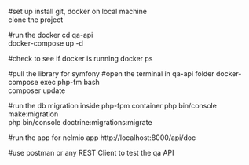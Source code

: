 
#set up
install git, docker on local machine <br/>
clone the project

#run the docker
cd qa-api <br/>
docker-compose up -d

#check to see if docker is running
docker ps

#pull the library for symfony
#open the terminal in qa-api folder
docker-compose exec php-fm bash<br/>
composer update<br/>

#run the db migration inside php-fpm container
php bin/console make:migration<br/>
php bin/console doctrine:migrations:migrate<br/>

#run the app for nelmio app
http://localhost:8000/api/doc<br/>

#use postman or any REST Client to test the qa API





